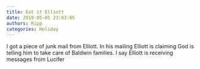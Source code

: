```yaml
---
title: Eat it Elliott
date: 2018-05-05 23:03:05
authors: Ripp
categories: Holiday
---
```


 I got a piece of junk mail from Elliott.   In his mailing Elliott is claiming God is telling him to take care of Baldwin families.  I say Elliott is receiving messages from Lucifer